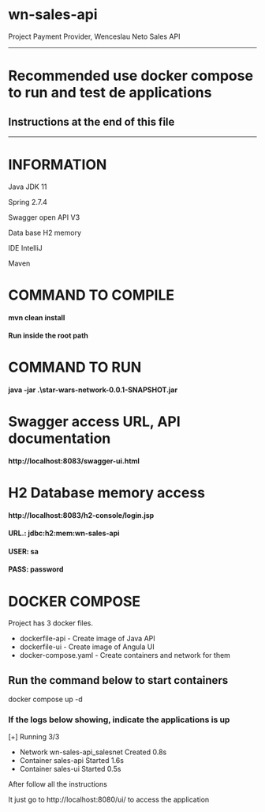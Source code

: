 # wn-sales-api
Project Payment Provider, Wenceslau Neto Sales API

______________________________________________________________
# Recommended use docker compose to run and test de applications
## Instructions at the end of this file
_______________________________________________________________

# INFORMATION

Java JDK 11

Spring 2.7.4

Swagger open API V3

Data base H2 memory

IDE IntelliJ

Maven

# COMMAND TO COMPILE 
#### mvn clean install
#### Run inside the root path

# COMMAND TO RUN
#### java -jar .\star-wars-network-0.0.1-SNAPSHOT.jar

# Swagger access URL, API documentation
#### http://localhost:8083/swagger-ui.html

# H2 Database memory access
#### http://localhost:8083/h2-console/login.jsp
#### URL.: jdbc:h2:mem:wn-sales-api
#### USER: sa
#### PASS: password

# DOCKER COMPOSE

Project has 3 docker files.
- dockerfile-api      - Create image of Java API
- dockerfile-ui       - Create image of Angula UI
- docker-compose.yaml - Create containers and network for them

## Run the command below to start containers
docker compose up -d
### If the logs below showing, indicate the applications is up 

[+] Running 3/3
- Network wn-sales-api_salesnet  Created    0.8s
- Container sales-api            Started    1.6s
- Container sales-ui             Started    0.5s

After follow all the instructions

It just go to http://localhost:8080/ui/ to access the application
